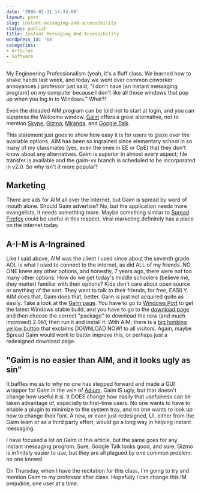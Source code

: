 ```yaml
---
date: '2006-01-31 14:33:00'
layout: post
slug: instant-messaging-and-accessibility
status: publish
title: Instant Messaging And Accessibility
wordpress_id: '64'
categories:
- Articles
- Software
---
```


My Engineering Professionalism (yeah, it's a fluff class.  We learned how to shake hands last week, and today we went over common coworker annoyances.) professor just said, "I don't have [an instant messaging program] on my computer because I don't like all those windows that pop up when you log in to Windows."  What?!

Even the dreaded AIM program can be told not to start at login, and you can suppress the Welcome window.  [Gaim](http://gaim.sourceforge.net/) offers a great alternative, not to mention [Skype](http://www.skype.com/), [Gizmo](http://www.gizmoproject.com/), [Miranda](http://www.miranda-im.org/), and [Google Talk](http://www.google.com/talk/).

This statement just goes to show how easy it is for users to glaze over the available options.  AIM has been so ingrained since elementary school in so many of my classmates (yes, even the ones in EE or CpE) that they don't know about any alternatives.  Gaim is superior in almost every aspect; file transfer is available and the gaim-vv branch is scheduled to be incorporated in v2.0.  So why isn't it more popular?



## Marketing


There are ads for AIM all over the internet, but Gaim is spread by word of mouth alone.  Should Gaim advertise?  No, but the application needs more evangelists, it needs something more.  Maybe something similar to [Spread Firefox](http://www.spreadfirefox.com/) could be useful in this respect.  Viral marketing definitely has a place on the internet today.



## A-I-M is A-Ingrained


Like I said above, AIM was the client I used since about the seventh grade.  AOL is what I used to connect to the internet, as did ALL of my friends.  NO ONE knew any other options, and honestly, 7 years ago, there were not too many other options.  How do we get today's middle schoolers (believe me, they matter) familiar with their options?  Kids don't care about open source or anything of the sort.  They want to talk to their friends, for free, EASILY.  AIM does that.  Gaim does that, better.  Gaim is just not acquired quite as easily.  Take a look at the [Gaim page](http://gaim.sourceforge.net/).  You have to go to [Windows Port](http://gaim.sourceforge.net/win32/index.php) to get the latest Windows stable build, and you have to go to the [download page](http://sourceforge.net/project/showfiles.php?group_id=235&package_id=253&release_id=387865) and then choose the correct "package" to download the new (and much improved) 2.0b1, then run it and install it.  With AIM, there is a [big honking yellow button](http://www.aim.com/) that exclaims DOWNLOAD NOW! to all visitors.  Again, maybe Spread Gaim would work to better improve this, or perhaps just a redesigned download page.



## "Gaim is no easier than AIM, and it looks ugly as sin"


It baffles me as to why no one has stepped forward and made a GUI wrapper for Gaim in the vein of [Adium](http://www.adiumx.com/).  Gaim IS ugly, but that doesn't change how useful it is.  It DOES change how easily that usefulness can be taken advantage of, especially to first-time users.  No one wants to have to enable a plugin to minimize to the system tray, and no one wants to look up how to change their font.  A new, or even just redesigned, UI, either from the Gaim team or as a third party effort, would go a long way in helping instant messaging.

I have focused a lot on Gaim in this article, but the same goes for any instant messaging progrom.  Sure, Google Talk looks good, and sure, Gizmo is infinitely easier to use, but they are all plagued by one common problem:  no one knows!

On Thursday, when I have the recitation for this class, I'm going to try and mention Gaim to my professor after class.  Hopefully I can change this IM prejudice, one user at a time.

